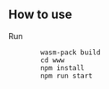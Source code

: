 ## How to use
Run 


            wasm-pack build
            cd www
            npm install
            npm run start